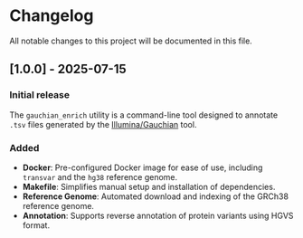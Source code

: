 # Changelog

All notable changes to this project will be documented in this file.

## [1.0.0] - 2025-07-15

### Initial release

The `gauchian_enrich` utility is a command-line tool designed to annotate `.tsv` files generated by the [Illumina/Gauchian](https://github.com/Illumina/Gauchian) tool.

### Added

- **Docker**: Pre-configured Docker image for ease of use, including `transvar` and the `hg38` reference genome.
- **Makefile**: Simplifies manual setup and installation of dependencies.
- **Reference Genome**: Automated download and indexing of the GRCh38 reference genome.
- **Annotation**: Supports reverse annotation of protein variants using HGVS format.
